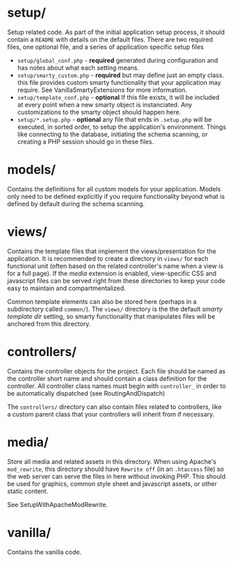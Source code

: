 # setup/ #

Setup related code.  As part of the initial application setup process, it should contain a `README` with details on the default files.  There are two required files, one optional file, and a series of application specific setup files
  * `setup/global_conf.php` - **required** generated during configuration and has notes about what each setting means.
  * `setup/smarty_custom.php` - **required** but may define just an empty class.  this file provides custom smarty functionality that your application may require.  See VanillaSmartyExtensions for more information.
  * `setup/template_conf.php` - **optional** If this file exists, it will be included at every point when a new smarty object is instanciated.  Any customizations to the smarty object should happen here.
  * `setup/*.setup.php` - **optional** any file that ends in `.setup.php` will be executed, in sorted order, to setup the application's environment.  Things like connecting to the database, initiating the schema scanning, or creating a PHP session should go in these files.

# models/ #

Contains the definitions for all custom models for your application.  Models only need to be defined explicitly if you require functionality beyond what is defined by default during the schema scanning.

# views/ #

Contains the template files that implement the views/presentation for the application.  It is recommended to create a directory in `views/` for each functional unit (often based on the related controller's name when a view is for a full page).  If the _media_ extension is enabled, view-specific CSS and javascript files can be served right from these directories to keep your code easy to maintain and compartmentalized.

Common template elements can also be stored here (perhaps in a subdirectory called `common/`).  The `views/` directory is the the default _smarty template dir_ setting, so smarty functionality that manipulates files will be anchored from this directory.

# controllers/ #

Contains the controller objects for the project.  Each file should be named as the controller short name and should contain a class definition for the controller.  All controller class names must begin with `controller_` in order to be automatically dispatched (see RoutingAndDispatch)

The `controllers/` directory can also contain files related to controllers, like a custom parent class that your controllers will inherit from if necessary.

# media/ #

Store all media and related assets in this directory.  When using Apache's `mod_rewrite`, this directory should have `Rewrite off` (in an `.htaccess` file) so the web server can serve the files in here without invoking PHP.  This should be used for graphics, common style sheet and javascript assets, or other static content.

See SetupWithApacheModRewrite.

# vanilla/ #

Contains the vanilla code.